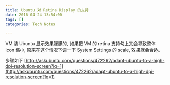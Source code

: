 ```yaml
--- 
title: Ubuntu 对 Retina Display 的支持
date: 2016-04-24 13:54:00
tags: []
categories: Tech Notes

---
```


VM 装 Ubuntu 显示效果朦朦的, 如果把 VM 的 retina 支持勾上又会导致整体 icon 缩小, 原来在这个情况下调一下 System Settings 的 scale, 效果就会合适。

步骤如下
[http://askubuntu.com/questions/472262/adapt-ubuntu-to-a-high-dpi-resolution-screen?lq=1](http://askubuntu.com/questions/472262/adapt-ubuntu-to-a-high-dpi-resolution-screen?lq=1)
